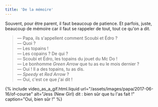 ```yaml
---
title: 'De la mémoire'
---
```


Souvent, pour être parent, il faut beaucoup de patience. Et parfois, juste,
beaucoup de mémoire car il faut se rappeler de tout, tout ce qu'on a dit.

<!-- more -->

> — Papa, ils s'appellent comment Scoubi et Édro ?  
> — Quoi ?  
> — Les topains !  
> — Les copains ? De qui ?  
> — Scoubi et Édro, les topains du jouet du Mc Do !  
> — Le bonhomme _Green Arrow_ que tu as eu le mois dernier ?  
> — Oui ! Il a des topains, tu as dis.  
> — _Speedy_ et _Red Arrow_ ?  
> — Oui, c'est ce que j'ai dit !

{% include video_as_a_gif.html.liquid
url="/assets/images/papa/2017-06-16/of-course"
alt="Jess (New Girl) dit : bien sûr que tu l'as fait !"
caption="Oui, bien sûr&nbsp;!"
%}
